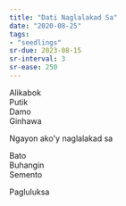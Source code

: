 ```yaml
---
title: "Dati Naglalakad Sa"
date: "2020-08-25"
tags:
- "seedlings"
sr-due: 2023-08-15
sr-interval: 3
sr-ease: 250
---
```

Alikabok  
Putik  
Damo  
Ginhawa  

Ngayon ako'y naglalakad sa  

Bato  
Buhangin  
Semento  

Pagluluksa  